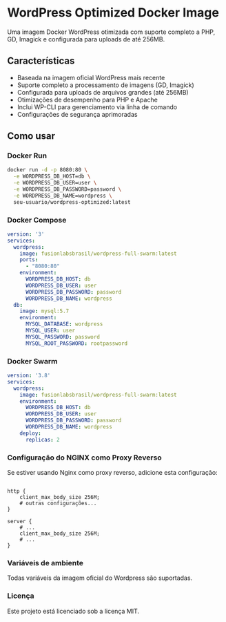 # WordPress Optimized Docker Image

Uma imagem Docker WordPress otimizada com suporte completo a PHP, GD, Imagick e configurada para uploads de até 256MB.

## Características

- Baseada na imagem oficial WordPress mais recente
- Suporte completo a processamento de imagens (GD, Imagick)
- Configurada para uploads de arquivos grandes (até 256MB)
- Otimizações de desempenho para PHP e Apache
- Inclui WP-CLI para gerenciamento via linha de comando
- Configurações de segurança aprimoradas

## Como usar

### Docker Run

```bash
docker run -d -p 8080:80 \
  -e WORDPRESS_DB_HOST=db \
  -e WORDPRESS_DB_USER=user \
  -e WORDPRESS_DB_PASSWORD=password \
  -e WORDPRESS_DB_NAME=wordpress \
  seu-usuario/wordpress-optimized:latest
```

### Docker Compose

```yaml
version: '3'
services:
  wordpress:
    image: fusionlabsbrasil/wordpress-full-swarm:latest
    ports:
      - "8080:80"
    environment:
      WORDPRESS_DB_HOST: db
      WORDPRESS_DB_USER: user
      WORDPRESS_DB_PASSWORD: password
      WORDPRESS_DB_NAME: wordpress
  db:
    image: mysql:5.7
    environment:
      MYSQL_DATABASE: wordpress
      MYSQL_USER: user
      MYSQL_PASSWORD: password
      MYSQL_ROOT_PASSWORD: rootpassword
```
### Docker Swarm

```yaml
version: '3.8'
services:
  wordpress:
    image: fusionlabsbrasil/wordpress-full-swarm:latest
    environment:
      WORDPRESS_DB_HOST: db
      WORDPRESS_DB_USER: user
      WORDPRESS_DB_PASSWORD: password
      WORDPRESS_DB_NAME: wordpress
    deploy:
      replicas: 2
```

### Configuração do NGINX como Proxy Reverso
Se estiver usando Nginx como proxy reverso, adicione esta configuração:
```nginx

http {
    client_max_body_size 256M;
    # outras configurações...
}

server {
    # ...
    client_max_body_size 256M;
    # ...
}
```

### Variáveis de ambiente
Todas variáveis da imagem oficial do Wordpress são suportadas.

### Licença
Este projeto está licenciado sob a licença MIT.